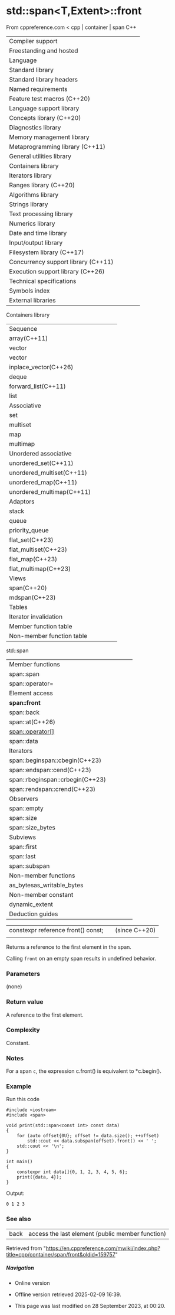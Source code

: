 # std::span<T,Extent>::front

From cppreference.com
< cpp‎ | container‎ | span
C++

|  |  |  |  |  |
| --- | --- | --- | --- | --- |
| Compiler support | | | | |
| Freestanding and hosted | | | | |
| Language | | | | |
| Standard library | | | | |
| Standard library headers | | | | |
| Named requirements | | | | |
| Feature test macros (C++20) | | | | |
| Language support library | | | | |
| Concepts library (C++20) | | | | |
| Diagnostics library | | | | |
| Memory management library | | | | |
| Metaprogramming library (C++11) | | | | |
| General utilities library | | | | |
| Containers library | | | | |
| Iterators library | | | | |
| Ranges library (C++20) | | | | |
| Algorithms library | | | | |
| Strings library | | | | |
| Text processing library | | | | |
| Numerics library | | | | |
| Date and time library | | | | |
| Input/output library | | | | |
| Filesystem library (C++17) | | | | |
| Concurrency support library (C++11) | | | | |
| Execution support library (C++26) | | | | |
| Technical specifications | | | | |
| Symbols index | | | | |
| External libraries | | | | |

Containers library

|  |  |  |  |  |
| --- | --- | --- | --- | --- |
| Sequence | | | | |
| array(C++11) | | | | |
| vector | | | | |
| vector<bool> | | | | |
| inplace_vector(C++26) | | | | |
| deque | | | | |
| forward_list(C++11) | | | | |
| list | | | | |
| Associative | | | | |
| set | | | | |
| multiset | | | | |
| map | | | | |
| multimap | | | | |
| Unordered associative | | | | |
| unordered_set(C++11) | | | | |
| unordered_multiset(C++11) | | | | |
| unordered_map(C++11) | | | | |
| unordered_multimap(C++11) | | | | |
| Adaptors | | | | |
| stack | | | | |
| queue | | | | |
| priority_queue | | | | |
| flat_set(C++23) | | | | |
| flat_multiset(C++23) | | | | |
| flat_map(C++23) | | | | |
| flat_multimap(C++23) | | | | |
| Views | | | | |
| span(C++20) | | | | |
| mdspan(C++23) | | | | |
| Tables | | | | |
| Iterator invalidation | | | | |
| Member function table | | | | |
| Non-member function table | | | | |

std::span

|  |  |  |  |  |
| --- | --- | --- | --- | --- |
| Member functions | | | | |
| span::span | | | | |
| span::operator= | | | | |
| Element access | | | | |
| ****span::front**** | | | | |
| span::back | | | | |
| span::at(C++26) | | | | |
| [span::operator[]](operator_at.html "cpp/container/span/operator at") | | | | |
| span::data | | | | |
| Iterators | | | | |
| span::beginspan::cbegin(C++23) | | | | |
| span::endspan::cend(C++23) | | | | |
| span::rbeginspan::crbegin(C++23) | | | | |
| span::rendspan::crend(C++23) | | | | |
| Observers | | | | |
| span::empty | | | | |
| span::size | | | | |
| span::size_bytes | | | | |
| Subviews | | | | |
| span::first | | | | |
| span::last | | | | |
| span::subspan | | | | |
| Non-member functions | | | | |
| as_bytesas_writable_bytes | | | | |
| Non-member constant | | | | |
| dynamic_extent | | | | |
| Deduction guides | | | | |

|  |  |  |
| --- | --- | --- |
| constexpr reference front() const; |  | (since C++20) |
|  |  |  |

Returns a reference to the first element in the span.

Calling `front` on an empty span results in undefined behavior.

### Parameters

(none)

### Return value

A reference to the first element.

### Complexity

Constant.

### Notes

For a span `c`, the expression c.front() is equivalent to \*c.begin().

### Example

Run this code

```
#include <iostream>
#include <span>
 
void print(std::span<const int> const data)
{
    for (auto offset{0U}; offset != data.size(); ++offset)
        std::cout << data.subspan(offset).front() << ' ';
    std::cout << '\n';
}
 
int main()
{
    constexpr int data[]{0, 1, 2, 3, 4, 5, 6};
    print({data, 4});
}

```

Output:

```
0 1 2 3

```

### See also

|  |  |
| --- | --- |
| back | access the last element   (public member function) |

Retrieved from "<https://en.cppreference.com/mwiki/index.php?title=cpp/container/span/front&oldid=159757>"

##### Navigation

- Online version
- Offline version retrieved 2025-02-09 16:39.

- This page was last modified on 28 September 2023, at 00:20.